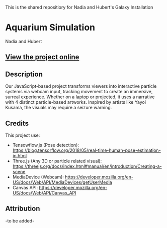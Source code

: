 This is the shared repositiory for Nadia and Hubert's Galaxy Installation

# Aquarium Simulation
Nadia and Hubert

## [View the project online](URL_TO_THE_PROJECT)

## Description
Our JavaScript-based project transforms viewers into interactive particle systems via webcam input, tracking movement to create an immersive, surreal experience. Whether on a laptop or projected, it uses a narrative with 4 distinct particle-based artworks. Inspired by artists like Yayoi Kusama, the visuals may require a seizure warning.



## Credits
This project use:
- Tensowflow.js (Pose detection): https://blog.tensorflow.org/2018/05/real-time-human-pose-estimation-in.html
- Three.js (Any 3D or particle related visual): https://threejs.org/docs/index.html#manual/en/introduction/Creating-a-scene
- MediaDevice (Webcam): https://developer.mozilla.org/en-US/docs/Web/API/MediaDevices/getUserMedia
- Canvas API: https://developer.mozilla.org/en-US/docs/Web/API/Canvas_API

## Attribution
-to be added-